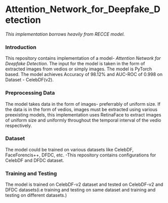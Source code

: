 # Attention_Network_for_Deepfake_Detection
_This implementation borrows heavily from RECCE model._

### Introduction
This repository contains implementation of a model- _Attention Network for Deepfake Detection_. The input for the model is taken in the form of extracted images from vedios or simply images. The model is PyTorch based. The model achieves Accuracy of 98.12%  and AUC-ROC of  0.998 on Dataset - CelebDF(v2). 

### Preprocessing Data
The model takes data in the form of images- preferrably of uniform size. If the data is in the form of vedios, images must be extracted using various preexisting models, this implementation uses RetinaFace to extract images of uniform size and uniformly throughout the temporal interval of the vedio respectively.

### Dataset
The model could be trained on various datasets like CelebDF, FaceForencis++, DFDC, etc. 
-This repository contains configurations for CelebDF and DFDC dataset. 

### Training and Testing
The model is trained on CelebDF-v2 dataset and tested on CelebDF-v2 and DFDC datasets(i.e training and testing on same dataset and training and testing on different datasets.)



